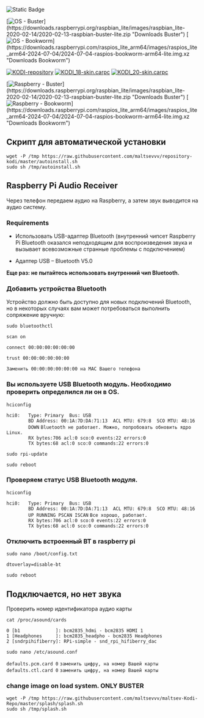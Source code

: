 ![Static Badge](https://img.shields.io/badge/2%20%7C%203%20%7C%204%20%7C%205%20-2%20%7C%203%20%7C%204%20%7C%205?style=plastic&logo=raspberrypi&logoColor=red&label=Raspberry)


[![OS - Buster](https://img.shields.io/badge/OS-Buster_(Kodi_18)-blue?logo=linux&logoColor=white)](https://downloads.raspberrypi.org/raspbian_lite/images/raspbian_lite-2020-02-14/2020-02-13-raspbian-buster-lite.zip "Downloads Buster")
[![OS - Bookworm](https://img.shields.io/badge/OS-Bookworm_(Kodi_20)-blue?logo=linux&LogoColor=white)](https://downloads.raspberrypi.com/raspios_lite_arm64/images/raspios_lite_arm64-2024-07-04/2024-07-04-raspios-bookworm-arm64-lite.img.xz "Downloads Bookworm")

[![KODI-repository](https://img.shields.io/badge/KODI-repository.maltsev_kodi.zip-red?logo=kodi)](https://github.com/maltsevvv/repository-kodi/raw/refs/heads/master/repository.maltsev_kodi.zip "Downloads Repository for auto update skin")
[![KODI_18-skin.carpc](https://img.shields.io/badge/KODI_18-skin.carpc-red?logo=kodi)](https://github.com/maltsevvv/repository-kodi/raw/refs/heads/master/kodi18/skin.carpc/skin.carpc-1.0.5.zip "Downloads Latest Version Skin CarPC for Kodi 18")
[![KODI_20-skin.carpc](https://img.shields.io/badge/KODI_20-skin.carpc-red?logo=kodi)](https://github.com/maltsevvv/repository-kodi/raw/refs/heads/master/kodi20/skin.carpc/skin.carpc-1.0.5.zip "Downloads Latest Version Skin CarPC for Kodi 20")

[![Raspberry - Buster](https://img.shields.io/badge/Raspberry-Buster_(Kodi_18)-blue?logo=linux&logoColor=white)](https://downloads.raspberrypi.org/raspbian_lite/images/raspbian_lite-2020-02-14/2020-02-13-raspbian-buster-lite.zip "Downloads Buster")
[![Raspberry - Bookworm](https://img.shields.io/badge/Raspberry-Bookworm_(Kodi_20)-blue?logo=linux&LogoColor=white)](https://downloads.raspberrypi.com/raspios_lite_arm64/images/raspios_lite_arm64-2024-07-04/2024-07-04-raspios-bookworm-arm64-lite.img.xz "Downloads Bookworm")

## Скрипт для автоматической установки  

    wget -P /tmp https://raw.githubusercontent.com/maltsevvv/repository-kodi/master/autoinstall.sh
    sudo sh /tmp/autoinstall.sh


## Raspberry Pi Audio Receiver

Через телефон передаем аудио на Raspberry, а затем звук выводится на аудио систему.

### Requirements

- Использовать USB-адаптер Bluetooth (внутренний чипсет Raspberry Pi Bluetooth оказался неподходящим для воспроизведения звука и вызывает всевозможные странные проблемы с подключением)

- Адаптер USB – Bluetooth V5.0

**Еще раз: не пытайтесь использовать внутренний чип Bluetooth.**

### Добавить устройства Bluetooth

Устройство должно быть доступно для новых подключений Bluetooth, но в некоторых случаях вам может потребоваться выполнить сопряжение вручную:

    sudo bluetoothctl

    scan on

    connect 00:00:00:00:00:00

    trust 00:00:00:00:00:00

 `Заменить 00:00:00:00:00:00 на MAC Вашего телефона`
### Вы используете USB Bluetooth модуль. Необходимо проверить определился ли он в OS.

    hciconfig

`hci0:   Type: Primary  Bus: USB`  
`        BD Address: 00:1A:7D:DA:71:13  ACL MTU: 679:8  SCO MTU: 48:16`  
`        DOWN` `Bluetooth не работает. Можно, попробовать обновить ядро Linux.`  
`        RX bytes:706 acl:0 sco:0 events:22 errors:0`  
`        TX bytes:68 acl:0 sco:0 commands:22 errors:0`  

    sudo rpi-update

    sudo reboot

### Проверяем статyс USB Bluetooth модуля.

    hciconfig

`hci0:   Type: Primary  Bus: USB`  
`        BD Address: 00:1A:7D:DA:71:13  ACL MTU: 679:8  SCO MTU: 48:16`  
`        UP RUNNING PSCAN ISCAN` `Все хорошо, работает.`  
`        RX bytes:706 acl:0 sco:0 events:22 errors:0`  
`        TX bytes:68 acl:0 sco:0 commands:22 errors:0`  

### Отключить встроенный BT в raspberry pi  

    sudo nano /boot/config.txt

`dtoverlay=disable-bt`

    sudo reboot


## Подключается, но нет звука

Проверить номер идентификатора аудио карты

    cat /proc/asound/cards

`0 [b1             ]: bcm2835_hdmi - bcm2835 HDMI 1`  
`1 [Headphones     ]: bcm2835_headpho - bcm2835 Headphones`  
`2 [sndrpihifiberry]: RPi-simple - snd_rpi_hifiberry_dac`

    sudo nano /etc/asound.conf

`defaults.pcm.card 0` `заменить цифру, на номер Вашей карты`  
`defaults.ctl.card 0` `заменить цифру, на номер Вашей карты`  

### change image on load system. ONLY BUSTER


    wget -P /tmp https://raw.githubusercontent.com/maltsevvv/maltsev-Kodi-Repo/master/splash/splash.sh
    sudo sh /tmp/splash.sh
